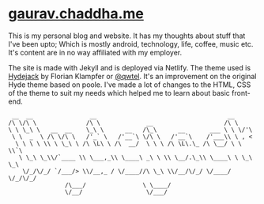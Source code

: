 # [gaurav.chaddha.me](https://gaurav.chaddha.me/)
This is my personal blog and website. It has my thoughts about stuff that I've been upto; Which is mostly android, technology, life, coffee, music etc. It's content are in no way affiliated with my employer. 

The site is made with Jekyll and is deployed via Netlify. The theme used is [Hydejack](https://qwtel.com/hydejack/) by Florian Klampfer or [@qwtel](https://twitter.com/qwtel). It's an improvement on the original Hyde theme based on poole. I've made a lot of changes to the HTML, CSS of the theme to suit my needs which helped me to learn about basic front-end.  
~~~
 __  __                __                                     __
/\ \/\ \              /\ \             __                    /\ \
\ \ \_\ \   __  __    \_\ \      __   /\_\      __       ___ \ \ \/'\
 \ \  _  \ /\ \/\ \   /'_` \   /'__`\ \/\ \   /'__`\    /'___\\ \ , <
  \ \ \ \ \\ \ \_\ \ /\ \L\ \ /\  __/  \ \ \ /\ \L\.\_ /\ \__/ \ \ \\`\
   \ \_\ \_\\/`____ \\ \___,_\\ \____\ _\ \ \\ \__/.\_\\ \____\ \ \_\ \_\
    \/_/\/_/ `/___/> \\/__,_ / \/____//\ \_\ \\/__/\/_/ \/____/  \/_/\/_/
                /\___/                \ \____/
                \/__/                  \/___/
~~~
